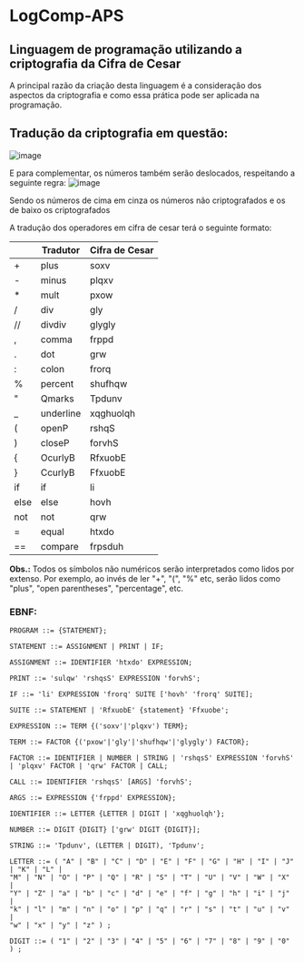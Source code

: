 # LogComp-APS
## Linguagem de programação utilizando a criptografia da Cifra de Cesar
A principal razão da criação desta linguagem é a consideração dos aspectos da criptografia e como essa prática pode ser aplicada na programação.

## Tradução da criptografia em questão:
![image](https://user-images.githubusercontent.com/49621844/225606246-f7666edf-9c59-4f6c-8e58-e34b2ad4d1d6.png)

E para complementar, os números também serão deslocados, respeitando a seguinte regra:
![image](https://user-images.githubusercontent.com/49621844/226198110-a76e0dc9-3075-449b-b665-13655e9abf16.png)

Sendo os números de cima em cinza os números não criptografados e os de baixo os criptografados

A tradução dos operadores em cifra de cesar terá o seguinte formato:

|                |           Tradutor            |       Cifra de Cesar        |
|----------------|-------------------------------|-----------------------------|
|       +        |            plus               |           soxv              |
|       -        |            minus              |           plqxv             |
|       *        |            mult               |           pxow              |
|       /        |            div                |           gly               |
|       //       |            divdiv             |           glygly            |
|       ,        |            comma              |           frppd             |
|       .        |            dot                |           grw               |
|       :        |            colon              |           frorq             |
|       %        |            percent            |           shufhqw           |
|       "        |            Qmarks             |           Tpdunv            |
|       _        |            underline          |           xqghuolqh         |
|       (        |            openP              |           rshqS             |
|       )        |            closeP             |           forvhS            |
|       {        |            OcurlyB            |           RfxuobE           |
|       }        |            CcurlyB            |           FfxuobE           |
|       if       |            if                 |           li                |
|       else     |            else               |           hovh              |
|       not      |            not                |           qrw               |
|       =        |            equal              |           htxdo             |
|       ==       |            compare            |           frpsduh           |


**Obs.:** Todos os símbolos não numéricos serão interpretados como lidos por extenso. Por exemplo, ao invés de ler "+", "(", "%" etc, serão lidos como "plus", "open parentheses", "percentage", etc.


### EBNF:
    PROGRAM ::= {STATEMENT};

	STATEMENT ::= ASSIGNMENT | PRINT | IF;

	ASSIGNMENT ::= IDENTIFIER 'htxdo' EXPRESSION;

	PRINT ::= 'sulqw' 'rshqsS' EXPRESSION 'forvhS';

	IF ::= 'li' EXPRESSION 'frorq' SUITE ['hovh' 'frorq' SUITE];

	SUITE ::= STATEMENT | 'RfxuobE' {statement} 'Ffxuobe';

	EXPRESSION ::= TERM {('soxv'|'plqxv') TERM};

	TERM ::= FACTOR {('pxow'|'gly'|'shufhqw'|'glygly') FACTOR};

	FACTOR ::= IDENTIFIER | NUMBER | STRING | 'rshqsS' EXPRESSION 'forvhS' | 'plqxv' FACTOR | 'qrw' FACTOR | CALL;

	CALL ::= IDENTIFIER 'rshqsS' [ARGS] 'forvhS';

	ARGS ::= EXPRESSION {'frppd' EXPRESSION};

	IDENTIFIER ::= LETTER {LETTER | DIGIT | 'xqghuolqh'};

	NUMBER ::= DIGIT {DIGIT} ['grw' DIGIT {DIGIT}];

	STRING ::= 'Tpdunv', (LETTER | DIGIT), 'Tpdunv';

	LETTER ::= ( "A" | "B" | "C" | "D" | "E" | "F" | "G" | "H" | "I" | "J" | "K" | "L" |
	"M" | "N" | "O" | "P" | "Q" | "R" | "S" | "T" | "U" | "V" | "W" | "X" |
	"Y" | "Z" | "a" | "b" | "c" | "d" | "e" | "f" | "g" | "h" | "i" | "j" |
	"k" | "l" | "m" | "n" | "o" | "p" | "q" | "r" | "s" | "t" | "u" | "v" |
	"w" | "x" | "y" | "z" ) ;

	DIGIT ::= ( "1" | "2" | "3" | "4" | "5" | "6" | "7" | "8" | "9" | "0" ) ;
